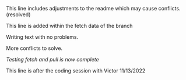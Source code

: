 This line includes adjustments to the readme which may cause conflicts. (resolved)

This line is added within the fetch data of the branch

Writing text with no problems.

More conflicts to solve.

*Testing fetch and pull is now complete*

This line is after the coding session with Victor 11/13/2022

